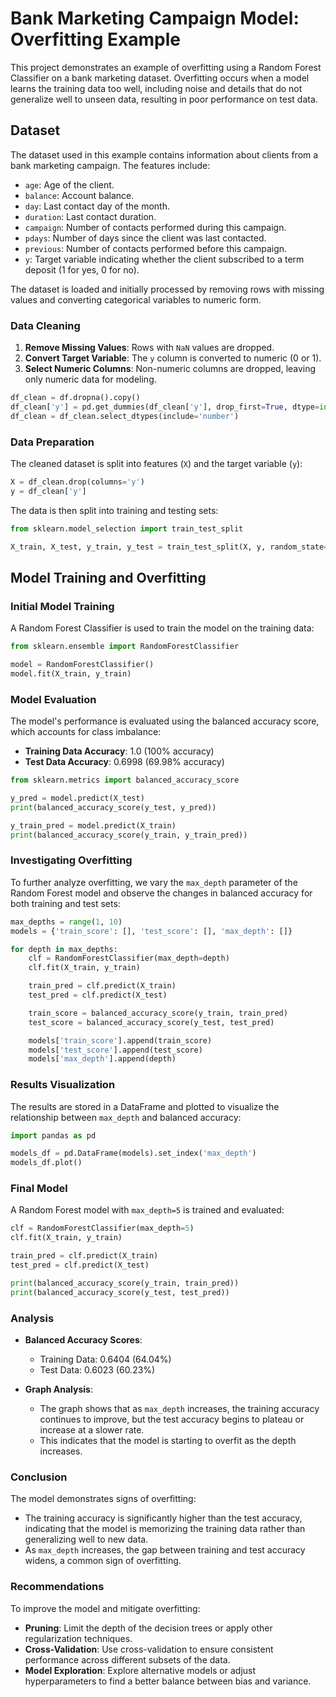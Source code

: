 
# Bank Marketing Campaign Model: Overfitting Example

This project demonstrates an example of overfitting using a Random Forest Classifier on a bank marketing dataset. Overfitting occurs when a model learns the training data too well, including noise and details that do not generalize well to unseen data, resulting in poor performance on test data.

## Dataset

The dataset used in this example contains information about clients from a bank marketing campaign. The features include:

- `age`: Age of the client.
- `balance`: Account balance.
- `day`: Last contact day of the month.
- `duration`: Last contact duration.
- `campaign`: Number of contacts performed during this campaign.
- `pdays`: Number of days since the client was last contacted.
- `previous`: Number of contacts performed before this campaign.
- `y`: Target variable indicating whether the client subscribed to a term deposit (1 for yes, 0 for no).

The dataset is loaded and initially processed by removing rows with missing values and converting categorical variables to numeric form.

### Data Cleaning

1. **Remove Missing Values**: Rows with `NaN` values are dropped.
2. **Convert Target Variable**: The `y` column is converted to numeric (0 or 1).
3. **Select Numeric Columns**: Non-numeric columns are dropped, leaving only numeric data for modeling.

```python
df_clean = df.dropna().copy()
df_clean['y'] = pd.get_dummies(df_clean['y'], drop_first=True, dtype=int)
df_clean = df_clean.select_dtypes(include='number')
```

### Data Preparation

The cleaned dataset is split into features (`X`) and the target variable (`y`):

```python
X = df_clean.drop(columns='y')
y = df_clean['y']
```

The data is then split into training and testing sets:

```python
from sklearn.model_selection import train_test_split

X_train, X_test, y_train, y_test = train_test_split(X, y, random_state=13)
```

## Model Training and Overfitting

### Initial Model Training

A Random Forest Classifier is used to train the model on the training data:

```python
from sklearn.ensemble import RandomForestClassifier

model = RandomForestClassifier()
model.fit(X_train, y_train)
```

### Model Evaluation

The model's performance is evaluated using the balanced accuracy score, which accounts for class imbalance:

- **Training Data Accuracy**: 1.0 (100% accuracy)
- **Test Data Accuracy**: 0.6998 (69.98% accuracy)

```python
from sklearn.metrics import balanced_accuracy_score

y_pred = model.predict(X_test)
print(balanced_accuracy_score(y_test, y_pred))

y_train_pred = model.predict(X_train)
print(balanced_accuracy_score(y_train, y_train_pred))
```

### Investigating Overfitting

To further analyze overfitting, we vary the `max_depth` parameter of the Random Forest model and observe the changes in balanced accuracy for both training and test sets:

```python
max_depths = range(1, 10)
models = {'train_score': [], 'test_score': [], 'max_depth': []}

for depth in max_depths:
    clf = RandomForestClassifier(max_depth=depth)
    clf.fit(X_train, y_train)

    train_pred = clf.predict(X_train)
    test_pred = clf.predict(X_test)

    train_score = balanced_accuracy_score(y_train, train_pred)
    test_score = balanced_accuracy_score(y_test, test_pred)

    models['train_score'].append(train_score)
    models['test_score'].append(test_score)
    models['max_depth'].append(depth)
```

### Results Visualization

The results are stored in a DataFrame and plotted to visualize the relationship between `max_depth` and balanced accuracy:

```python
import pandas as pd

models_df = pd.DataFrame(models).set_index('max_depth')
models_df.plot()
```

### Final Model

A Random Forest model with `max_depth=5` is trained and evaluated:

```python
clf = RandomForestClassifier(max_depth=5)
clf.fit(X_train, y_train)

train_pred = clf.predict(X_train)
test_pred = clf.predict(X_test)

print(balanced_accuracy_score(y_train, train_pred))
print(balanced_accuracy_score(y_test, test_pred))
```

### Analysis

- **Balanced Accuracy Scores**:
  - Training Data: 0.6404 (64.04%)
  - Test Data: 0.6023 (60.23%)

- **Graph Analysis**:
  - The graph shows that as `max_depth` increases, the training accuracy continues to improve, but the test accuracy begins to plateau or increase at a slower rate.
  - This indicates that the model is starting to overfit as the depth increases.

### Conclusion

The model demonstrates signs of overfitting:

- The training accuracy is significantly higher than the test accuracy, indicating that the model is memorizing the training data rather than generalizing well to new data.
- As `max_depth` increases, the gap between training and test accuracy widens, a common sign of overfitting.

### Recommendations

To improve the model and mitigate overfitting:

- **Pruning**: Limit the depth of the decision trees or apply other regularization techniques.
- **Cross-Validation**: Use cross-validation to ensure consistent performance across different subsets of the data.
- **Model Exploration**: Explore alternative models or adjust hyperparameters to find a better balance between bias and variance.

```
